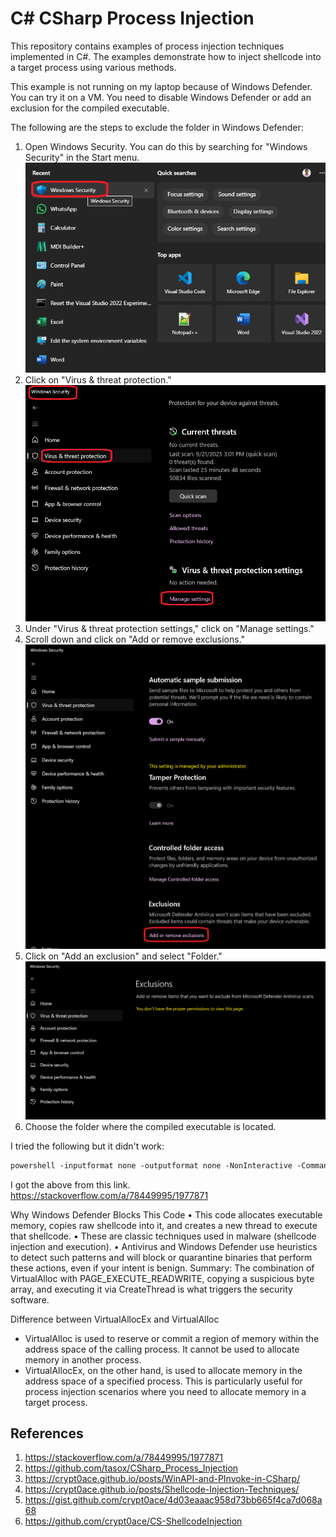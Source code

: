 # C# CSharp Process Injection

This repository contains examples of process injection techniques implemented in C#. The examples demonstrate how to inject shellcode into a target process using various methods.

This example is not running on my laptop because of Windows Defender. You can try it on a VM.
You need to disable Windows Defender or add an exclusion for the compiled executable.

The following are the steps to exclude the folder in Windows Defender:

1. Open Windows Security. You can do this by searching for "Windows Security" in the Start menu.
   ![Windows Security](images/50_51_WinSecurity.png)
2. Click on "Virus & threat protection."
   ![Virus & threat protection](images/51_51_ManageSettings.png)
3. Under "Virus & threat protection settings," click on "Manage settings."
4. Scroll down and click on "Add or remove exclusions."
    ![Add or remove exclusions](images/52_51_ManageSettings.png) 
5. Click on "Add an exclusion" and select "Folder."
    ![Add an exclusion](images/53_51_Exclusions.png)
6. Choose the folder where the compiled executable is located.

I tried the following but it didn't work:

```ps
powershell -inputformat none -outputformat none -NonInteractive -Command Add-MpPreference -ExclusionPath "C:\Trials\Ex\LearnWinProcInject\src\apps\405800-SimpleShellCode"
```

I got the above from this link. https://stackoverflow.com/a/78449995/1977871


Why Windows Defender Blocks This Code
•	This code allocates executable memory, copies raw shellcode into it, and creates a new thread to execute that shellcode.
•	These are classic techniques used in malware (shellcode injection and execution).
•	Antivirus and Windows Defender use heuristics to detect such patterns and will block or quarantine binaries that perform these actions, even if your intent is benign.
Summary:
The combination of VirtualAlloc with PAGE_EXECUTE_READWRITE, copying a suspicious byte array, and executing it via CreateThread is what triggers the security software.




Difference between VirtualAllocEx and VirtualAlloc

- VirtualAlloc is used to reserve or commit a region of memory within the address space of the calling process. It cannot be used to allocate memory in another process.
- VirtualAllocEx, on the other hand, is used to allocate memory in the address space of a specified process. This is particularly useful for process injection scenarios where you need to allocate memory in a target process. 


## References

1. https://stackoverflow.com/a/78449995/1977871
2. https://github.com/tasox/CSharp_Process_Injection
3. https://crypt0ace.github.io/posts/WinAPI-and-PInvoke-in-CSharp/
4. https://crypt0ace.github.io/posts/Shellcode-Injection-Techniques/
5. https://gist.github.com/crypt0ace/4d03eaaac958d73bb665f4ca7d068a68
6. https://github.com/crypt0ace/CS-ShellcodeInjection


